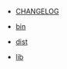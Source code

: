 - [CHANGELOG](node_modules/js-yaml/CHANGELOG)

- [bin](node_modules/js-yaml/bin/README)
- [dist](node_modules/js-yaml/dist/README)
- [lib](node_modules/js-yaml/lib/README)